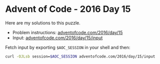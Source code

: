 # Advent of Code - 2016 Day 15
Here are my solutions to this puzzle.

* Problem instructions: [adventofcode.com/2016/day/15](https://adventofcode.com/2016/day/15)
* Input: [adventofcode.com/2016/day/15/input](https://adventofcode.com/2016/day/15/input)

Fetch input by exporting `$AOC_SESSION` in your shell and then:
```bash
curl -OJLsb session=$AOC_SESSION adventofcode.com/2016/day/15/input
```
